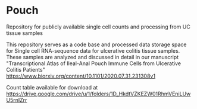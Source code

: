 # Pouch
Repository for publicly available single cell counts and processing from UC tissue samples

This repository serves as a code base and processed data storage space for Single cell RNA-sequence data for ulcerative colitis tissue samples. These samples are analyzed and discussed in detail in our manuscript "Transcriptional Atlas of Ileal-Anal Pouch Immune Cells from Ulcerative Colitis Patients" 
https://www.biorxiv.org/content/10.1101/2020.07.31.231308v1

Count table available for download at https://drive.google.com/drive/u/1/folders/1D_HkdtVZKEZW01RhmVEniLUwU5rnIZrr
